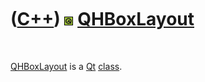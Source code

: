 
 

 

 

 

 

([C++](Cpp.md)) ![Qt](PicQt.png) [QHBoxLayout](CppQHBoxLayout.md)
===================================================================

 

[QHBoxLayout](CppQHBoxLayout.md) is a [Qt](CppQt.md)
[class](CppClass.md).

 

 

 

 

 

 

